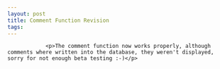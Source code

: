 ```yaml
---
layout: post
title: Comment Function Revision
tags:
---
```



                <p>The comment function now works properly, although comments where written into the database, they weren't displayed, sorry for not enough beta testing :-)</p>
